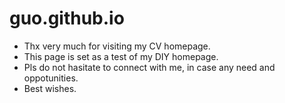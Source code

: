 # guo.github.io
- Thx very much for visiting my CV homepage.
- This page is set as a test of my DIY homepage.
- Pls do not hasitate to connect with me, in case any need and oppotunities.
- Best wishes.
